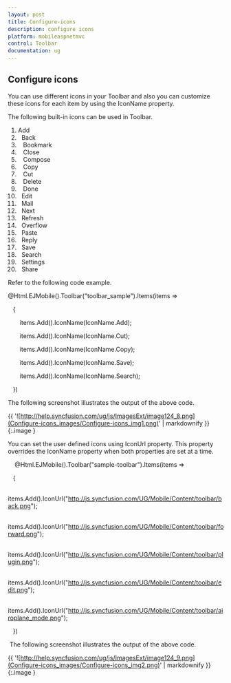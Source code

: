 ```yaml
---
layout: post
title: Configure-icons
description: configure icons
platform: mobileaspnetmvc
control: Toolbar
documentation: ug
---
```


## Configure icons

You can use different icons in your Toolbar and also you can customize these icons for each item by using the IconName property.

The following built-in icons can be used in Toolbar.

1.    Add
2.    Back
3.    Bookmark
4.    Close
5.    Compose
6.    Copy
7.    Cut
8.    Delete
9.    Done
10.   Edit
11.   Mail
12.   Next
13.   Refresh
14.   Overflow
15.   Paste
16.   Reply
17.   Save
18.   Search
19.   Settings
20.   Share



Refer to the following code example.

@Html.EJMobile().Toolbar("toolbar_sample").Items(items =>

   {

       items.Add().IconName(IconName.Add);

       items.Add().IconName(IconName.Cut);

       items.Add().IconName(IconName.Copy);

       items.Add().IconName(IconName.Save);

       items.Add().IconName(IconName.Search);

   })



The following screenshot illustrates the output of the above code.

{{ '![http://help.syncfusion.com/ug/js/ImagesExt/image124_8.png](Configure-icons_images/Configure-icons_img1.png)' | markdownify }}
{:.image }


You can set the user defined icons using IconUrl property. This property overrides the IconName property when both properties are set at a time. 

    @Html.EJMobile().Toolbar("sample-toolbar").Items(items =>

   {

       items.Add().IconUrl("http://js.syncfusion.com/UG/Mobile/Content/toolbar/back.png");

       items.Add().IconUrl("http://js.syncfusion.com/UG/Mobile/Content/toolbar/forward.png");

       items.Add().IconUrl("http://js.syncfusion.com/UG/Mobile/Content/toolbar/plugin.png");

       items.Add().IconUrl("http://js.syncfusion.com/UG/Mobile/Content/toolbar/edit.png");

       items.Add().IconUrl("http://js.syncfusion.com/UG/Mobile/Content/toolbar/airoplane_mode.png");

   })

 The following screenshot illustrates the output of the above code.

{{ '![http://help.syncfusion.com/ug/js/ImagesExt/image124_9.png](Configure-icons_images/Configure-icons_img2.png)' | markdownify }}
{:.image }


